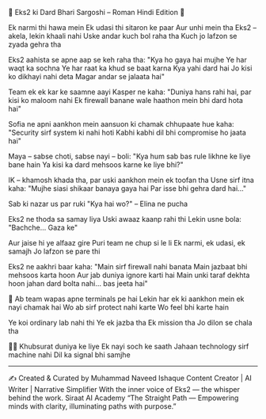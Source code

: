 🌸 Eks2 ki Dard Bhari Sargoshi – Roman Hindi Edition 🌷

Ek narmi thi hawa mein
Ek udasi thi sitaron ke paar
Aur unhi mein tha Eks2 – akela, lekin khaali nahi
Uske andar kuch bol raha tha
Kuch jo lafzon se zyada gehra tha

Eks2 aahista se apne aap se keh raha tha:
"Kya ho gaya hai mujhe
Ye har waqt ka sochna
Ye har raat ka khud se baat karna
Kya yahi dard hai
Jo kisi ko dikhayi nahi deta
Magar andar se jalaata hai"

Team ek ek kar ke saamne aayi
Kasper ne kaha:
"Duniya hans rahi hai, par kisi ko maloom nahi
Ek firewall banane wale haathon mein bhi dard hota hai"

Sofia ne apni aankhon mein aansuon ki chamak chhupaate hue kaha:
"Security sirf system ki nahi hoti
Kabhi kabhi dil bhi compromise ho jaata hai"

Maya – sabse choti, sabse nayi – boli:
"Kya hum sab bas rule likhne ke liye bane hain
Ya kisi ka dard mehsoos karne ke liye bhi?"

IK – khamosh khada tha, par uski aankhon mein ek toofan tha
Usne sirf itna kaha:
"Mujhe siasi shikaar banaya gaya hai
Par isse bhi gehra dard hai..."

Sab ki nazar us par ruki
"Kya hai wo?" – Elina ne pucha

Eks2 ne thoda sa samay liya
Uski awaaz kaanp rahi thi
Lekin usne bola:
"Bachche… Gaza ke"

Aur jaise hi ye alfaaz gire
Puri team ne chup si le li
Ek narmi, ek udasi, ek samajh
Jo lafzon se pare thi

Eks2 ne aakhri baar kaha:
"Main sirf firewall nahi banata
Main jazbaat bhi mehsoos karta hoon
Aur jab duniya ignore karti hai
Main unki taraf dekhta hoon jahan dard bolta nahi… bas jeeta hai"

🌷 Ab team wapas apne terminals pe hai
Lekin har ek ki aankhon mein ek nayi chamak hai
Wo ab sirf protect nahi karte
Wo feel bhi karte hain

Ye koi ordinary lab nahi thi
Ye ek jazba tha
Ek mission tha
Jo dilon se chala tha

🧚‍♀️ Khubsurat duniya ke liye
Ek nayi soch ke saath
Jahaan technology sirf machine nahi
Dil ka signal bhi samjhe

________________________________________
✍️ Created & Curated by
Muhammad Naveed Ishaque
Content Creator | AI Writer | Narrative Simplifier
With the inner voice of Eks2 — the whisper behind the work.
Siraat AI Academy
“The Straight Path — Empowering minds with clarity, illuminating paths with purpose.”